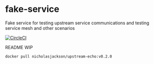 # fake-service
Fake service for testing upstream service communications and testing service mesh and other scenarios

[![CircleCI](https://circleci.com/gh/nicholasjackson/fake-service.svg?style=svg)](https://circleci.com/gh/nicholasjackson/fake-service)

README WIP

```
docker pull nicholasjackson/upstream-echo:v0.2.0
```

